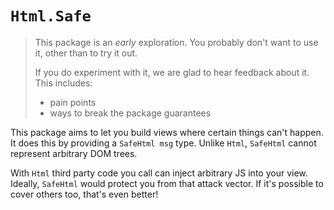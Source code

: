 # `Html.Safe`

> This package is an _early_ exploration.
> You probably don't want to use it, other than to try it out.
> 
> If you do experiment with it, we are glad to hear feedback about it.
> This includes:
>
> * pain points
> * ways to break the package guarantees

This package aims to let you build views where certain things can't happen.
It does this by providing a `SafeHtml msg` type.
Unlike `Html`, `SafeHtml` cannot represent arbitrary DOM trees.

With `Html` third party code you call can inject arbitrary JS into your view.
Ideally, `SafeHtml` would protect you from that attack vector.
If it's possible to cover others too, that's even better!